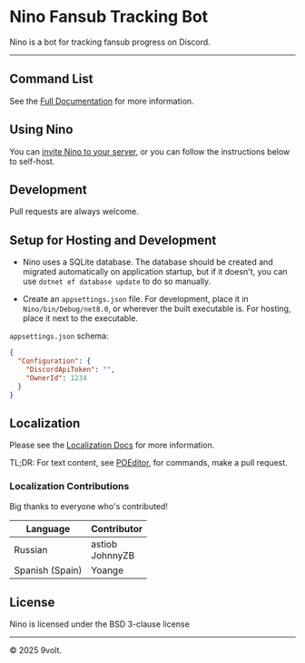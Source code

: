 # Nino Fansub Tracking Bot

Nino is a bot for tracking fansub progress on Discord.

****

## Command List

See the [Full Documentation](./docs/docs.md) for more information.

## Using Nino

You can [invite Nino to your server](https://discord.com/oauth2/authorize?client_id=803068578366095430), or you can
follow the instructions below to self-host.

## Development

Pull requests are always welcome.

## Setup for Hosting and Development

- Nino uses a SQLite database. The database should be created and migrated automatically
  on application startup, but if it doesn't, you can use `dotnet ef database update` to do so manually.

- Create an `appsettings.json` file. For development, place it in `Nino/bin/Debug/net8.0`,
  or wherever the built executable is. For hosting, place it next to the executable.

`appsettings.json` schema:

```json
{
  "Configuration": {
    "DiscordApiToken": "",
    "OwnerId": 1234
  }
}
```

## Localization

Please see the [Localization Docs](./docs/localization.md) for more information.

TL;DR: For text content, see [POEditor](https://poeditor.com/join/project/jScNllHwy9), for commands, make a pull
request.

### Localization Contributions

Big thanks to everyone who's contributed!

| Language        | Contributor         |
|-----------------|---------------------|
| Russian         | astiob<br/>JohnnyZB |
| Spanish (Spain) | Yoange              |

## License

Nino is licensed under the BSD 3-clause license

-----

© 2025 9volt.
